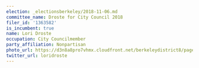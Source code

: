 ```yaml
---
election: _electionsberkeley/2018-11-06.md
committee_name: Droste for City Council 2018
filer_id: '1363582'
is_incumbent: true
name: Lori Droste
occupation: City Councilmember
party_affiliation: Nonpartisan
photo_url: https://d3n8a8pro7vhmx.cloudfront.net/berkeleydistrict8/pages/15/attachments/original/1481570989/Lori_headshot.jpg
twitter_url: loridroste
---
```

